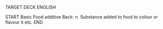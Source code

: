 TARGET DECK
ENGLISH

START
Basic
Food additive
Back: n. Substance added to food to colour or flavour it etc.
END
